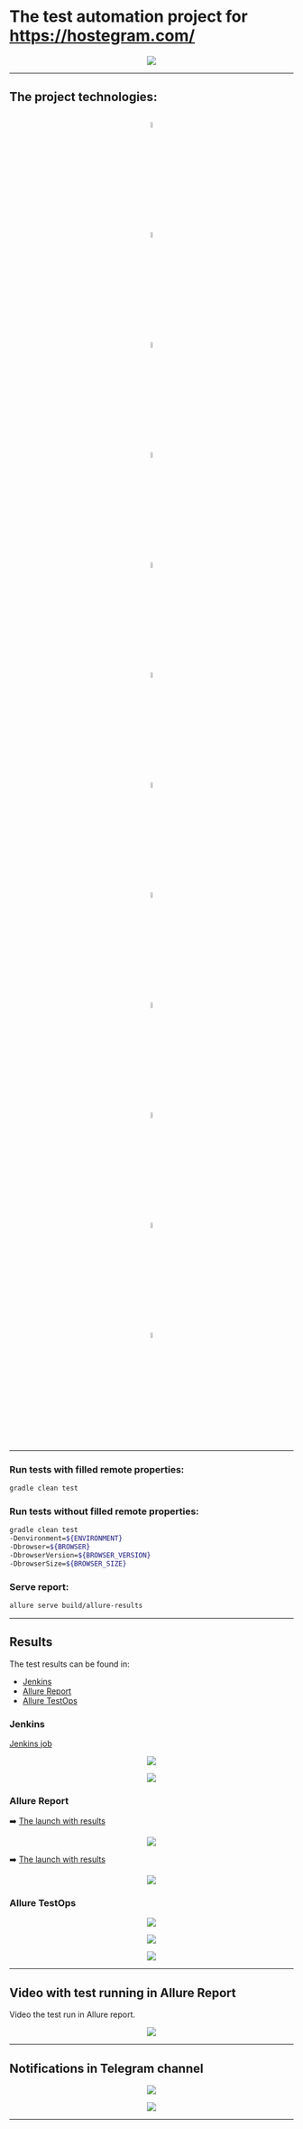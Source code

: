 

# The test automation project for https://hostegram.com/
<p align="center">
  <img src="images/screenshot/hostegramDashboard.JPG">
</p>

___
## The project technologies:

<p  align="center" p>

<code>
<img width="5%" title="Java" src="images/logo/Java_icon.png">
<img width="5%" title="Gradle" src="images/logo/Gradle_icon.svg">
<img width="5%" title="IntelliJ IDEA" src="images/logo/Intellij_icon.png">
<img width="5%" title="Selenide" src="images/logo/Selenide_icon.svg">
<img width="5%" title="Selenoid" src="images/logo/Selenoid_icon.svg">
<img width="5%" title="JUnit5" src="images/logo/JUnit5_icon.png">
<img width="5%" title="Github" src="images/logo/Github_icon.png">
<img width="5%" title="Jenkins" src="images/logo/Jenkins_icon.svg">
<img width="5%" title="Allure Report" src="images/logo/Allure_Report_icon.svg">
<img width="5%" title="Allure TestOps" src="images/logo/Allure_TestOps_icon.svg">
<img width="5%" title="Telegram" src="images/logo/Telegram_icon.png">
<img width="5%" title="Jira" src="images/logo/Jira_icon.png">
</code>
</p>

___

### Run tests with filled remote properties:

```bash
gradle clean test
```

### Run tests without filled remote properties:

```bash
gradle clean test
-Denvironment=${ENVIRONMENT}
-Dbrowser=${BROWSER}
-DbrowserVersion=${BROWSER_VERSION}
-DbrowserSize=${BROWSER_SIZE}
```

### Serve report:

```bash
allure serve build/allure-results
```

___

## Results 

The test results can be found in:
+ [Jenkins](#jenkins)
+ [Allure Report](#allure-report)
+ [Allure TestOps](#allure-testOps)


### Jenkins

[Jenkins job](https://jenkins.autotests.cloud/job/009-nightCoffe-webProject/)

<p align="center">
  <img src="images/screenshot/jenkinsScreen.JPG">
</p>

<p align="center">
  <img src="images/screenshot/jenkinsScreen1.JPG">
</p>

### Allure Report


:arrow_right: [The launch with results](https://jenkins.autotests.cloud/job/009-nightCoffe-webProject/11/allure/)

<p align="center">
  <img src="images/screenshot/allureReport.JPG">
</p>

:arrow_right: [The launch with results](https://jenkins.autotests.cloud/job/009-nightCoffe-webProject/11/allure/#suites/44d1a197fbb6ad9fc22df4eb54d1e2ac/6b659ccc126834be/)

<p align="center">
  <img src="images/screenshot/allureReport1.JPG">
</p>

### Allure TestOps

<p align="center">
  <img src="images/screenshot/allureTestOps2.JPG">
</p>

<p align="center">
  <img src="images/screenshot/allureTestOps.JPG">
</p>

<p align="center">
  <img src="images/screenshot/allureTestOps1.JPG">
</p>

___

## Video with test running in Allure Report

Video the test run in Allure report.

<p align="center">
  <img src="images/video/hostegram.gif">
</p>

___

## Notifications in Telegram channel

<p align="center">
  <img src="images/screens/Telegram_failed_notification.PNG">
</p>

<p align="center">
  <img src="images/screenshot/telegramNotification.JPG">
</p>


___
